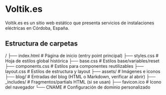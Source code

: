 # Voltik.es

Voltik.es es un sitio web estático que presenta servicios de instalaciones eléctricas en Córdoba, España.

## Estructura de carpetas

/
├── index.html           # Página de inicio (entry point principal)
├── styles.css           # Hoja de estilos global histórica
├── base.css             # Estilos base/variables/reset
├── components.css       # Estilos para componentes reutilizables
├── layout.css           # Estilos de estructura y layout
├── assets/              # Imágenes e iconos
├── blog/                # Entradas del blog (HTML o Markdown, verificar al abrir)
├── _includes/           # Fragmentos/partials HTML (si se usan)
├── favicon.ico          # Icono del navegador
└── CNAME                # Configuración de dominio personalizado

